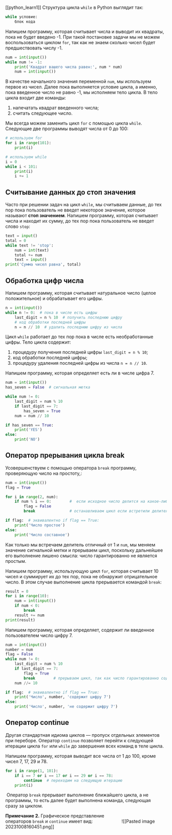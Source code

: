 [[python_learn1]]
Структура цикла `while` в Python выглядит так:

```python
while условие:
    блок кода
```
Напишем программу, которая считывает числа и выводит их квадраты, пока не будет введено -1. При такой постановке задачи мы не можем воспользоваться циклом `for`, так как не знаем сколько чисел будет предшествовать числу -1.

```python
num = int(input())
while num != -1:
    print('Квадрат вашего числа равен:', num * num)
    num = int(input())
```

В качестве начального значения переменной `num`, мы используем первое из чисел. Далее пока выполняется условие цикла, а именно, пока введенное число не равно -1, мы исполняем тело цикла. В тело цикла входит две команды:

1. напечатать квадрат введенного числа;
2. считать следующее число.

Мы всегда можем заменить цикл `for` с помощью цикла `while`. Следующие две программы выводят числа от 0 до 100:

```python
# используем for
for i in range(101):
    print(i)

# используем while
i = 0
while i < 101:
    print(i)
    i += 1
```
## Считывание данных до стоп значения

Часто при решении задач на цикл `while`, мы считываем данные, до тех пор пока пользователь не введет некоторое значение, которое называют **стоп значением**. Напишем программу, которая считывает числа и находит их сумму, до тех пор пока пользователь не введет слово `stop`:

```python
text = input()
total = 0
while text != 'stop':
    num = int(text)
    total += num
    text = input()
print('Сумма чисел равна', total)
```

## Обработка цифр числа

Напишем программу, которая считывает натуральное число (целое положительное) и обрабатывает его цифры.

```python
n = int(input())
while n != 0:  # пока в числе есть цифры
    last_digit = n % 10  # получить последнюю цифру
    # код обработки последней цифры
    n = n // 10  # удалить последнюю цифру из числа
```

Цикл `while` работает до тех пор пока в числе есть необработанные цифры. Тело цикла содержит:

1. процедуру получения последней цифры `last_digit = n % 10`;
2. код обработки последней цифры;
3. процедуру удаления последней цифры из числа `n = n // 10`.

Напишем программу, которая определяет есть ли в числе цифра 7.

```python
num = int(input())
has_seven = False  # сигнальная метка

while num != 0:
    last_digit = num % 10
    if last_digit == 7:
        has_seven = True
    num = num // 10

if has_seven == True:
    print('YES')
else:
    print('NO')
```

## Оператор прерывания цикла break

Усовершенствуем с помощью оператора `break` программу, проверяющую число на простоту,:

```python
num = int(input())
flag = True

for i in range(2, num):
    if num % i == 0:        #  если исходное число делится на какое-либо отличное от 1 и самого себя
        flag = False
        break               # останавливаем цикл если встретили делитель числа        

if flag:  # эквивалентно if flag == True:
    print('Число простое')
else:
    print('Число составное')
```

Как только мы встречаем делитель отличный от 1 и `num`, мы меняем значение сигнальной метки и прерываем цикл, поскольку дальнейшее его выполнение лишено смысла: число гарантированно не является простым.

Напишем программу, использующую цикл `for`, которая считывает 10 чисел и суммирует их до тех пор, пока не обнаружит отрицательное число. В этом случае выполнение цикла прерывается командой `break`:

```python
result = 0
for i in range(10):
    num = int(input())
    if num < 0:
        break
    result += num
print(result)
```

Напишем программу, которая определяет, содержит ли введенное пользователем число цифру 7.

```python
num = int(input())
number = num
flag = False
while num != 0:
    last_digit = num % 10
    if last_digit == 7:
        flag = True
        break        # прерываем цикл, так как число гарантированно содержит цифру 7
    num //= 10

if flag:  # эквивалентно if flag == True:
    print('Число', number, 'содержит цифру 7')
else:
    print('Число', number, 'не содержит цифру 7')
```
## Оператор continue

Другая стандартная идиома циклов — пропуск отдельных элементов при переборе. Оператор `continue` позволяет перейти к следующей итерации цикла `for` или `while` до завершения всех команд в теле цикла.

Напишем программу, которая выводит все числа от 1 до 100, кроме чисел 7, 17, 29 и 78.

```python
for i in range(1, 101):
    if i == 7 or i == 17 or i == 29 or i == 78:
        continue  # переходим на следующую итерацию
    print(i)
```
 Оператор `break` прерывает выполнение ближайшего цикла, а не программы, то есть далее будет выполнена команда, следующая сразу за циклом.

**Примечание 2.** Графическое представление операторов `break` и `continue` имеет вид:
                      ![[Pasted image 20231008160451.png]]